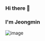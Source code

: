 ### Hi there 👋
### I'm Jeongmin
![image](https://user-images.githubusercontent.com/132030979/235042401-7d2d22d4-c185-4846-a674-f0efc54b56af.png)


<!--
**jjjjjmmmm/jjjjjmmmm** is a ✨ _special_ ✨ repository because its `README.md` (this file) appears on your GitHub profile.

Here are some ideas to get you started:

- 🔭 I’m currently working on ...
- 🌱 I’m currently learning ...
- 👯 I’m looking to collaborate on ...
- 🤔 I’m looking for help with ...
- 💬 Ask me about ...
- 📫 How to reach me: ...
- 😄 Pronouns: ...
- ⚡ Fun fact: ...
-->
